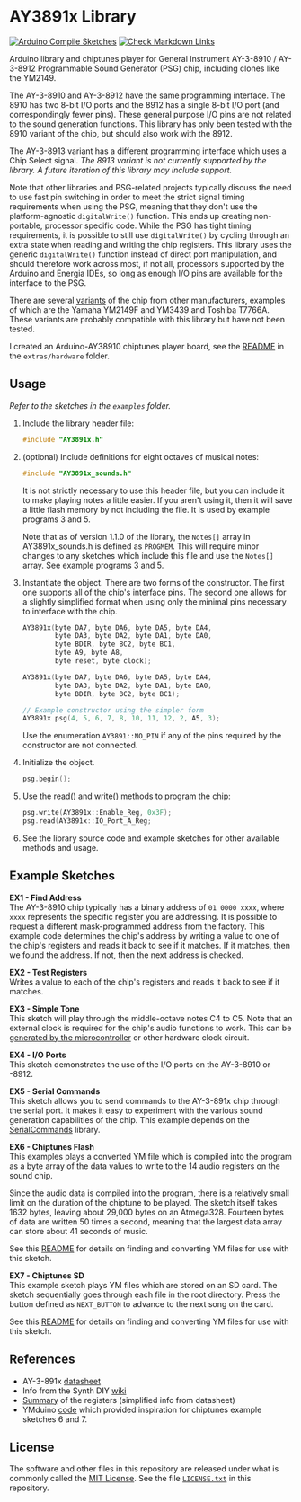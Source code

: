 # AY3891x Library

[![Arduino Compile Sketches](https://github.com/Andy4495/AY3891x/actions/workflows/arduino-compile-sketches.yml/badge.svg)](https://github.com/Andy4495/AY3891x/actions/workflows/arduino-compile-sketches.yml)
[![Check Markdown Links](https://github.com/Andy4495/AY3891x/actions/workflows/CheckMarkdownLinks.yml/badge.svg)](https://github.com/Andy4495/AY3891x/actions/workflows/CheckMarkdownLinks.yml)

Arduino library and chiptunes player for General Instrument AY-3-8910 / AY-3-8912 Programmable Sound Generator (PSG) chip, including clones like the YM2149.

The AY-3-8910 and AY-3-8912 have the same programming interface. The 8910 has two 8-bit I/O ports and the 8912 has a single 8-bit I/O port (and correspondingly fewer pins). These general purpose I/O pins are not related to the sound generation functions. This library has only been tested with the 8910 variant of the chip, but should also work with the 8912.

The AY-3-8913 variant has a different programming interface which uses a Chip Select signal. *The 8913 variant is not currently supported by the library. A future iteration of this library may include support.*

Note that other libraries and PSG-related projects typically discuss the need to use fast pin switching in order to meet the strict signal timing requirements when using the PSG, meaning that they don't use the platform-agnostic `digitalWrite()` function.  This ends up creating non-portable, processor specific code. While the PSG has tight timing requirements, it is possible to still use `digitalWrite()` by cycling through an extra state when reading and writing the chip registers. This library uses the generic `digitalWrite()` function instead of direct port manipulation, and should therefore work across most, if not all, processors supported by the Arduino and Energia IDEs, so long as enough I/O pins are available for the interface to the PSG.

There are several [variants][3] of the chip from other manufacturers, examples of which are the Yamaha YM2149F and YM3439 and Toshiba T7766A. These variants are probably compatible with this library but have not been tested.

I created an Arduino-AY38910 chiptunes player board, see the [README][9] in the `extras/hardware` folder.

## Usage

*Refer to the sketches in the `examples` folder.*

1. Include the library header file:  

    ```C++
    #include "AY3891x.h"
    ```

2. (optional) Include definitions for eight octaves of musical notes:

    ```C++
    #include "AY3891x_sounds.h" 
    ```

    It is not strictly necessary to use this header file, but you can include it to make playing notes a little easier. If you aren't using it, then it will save a little flash memory by not including the file. It is used by example programs 3 and 5.

    Note that as of version 1.1.0 of the library, the `Notes[]` array in AY3891x_sounds.h is defined as `PROGMEM`. This will require minor changes to any sketches which include this file and use the `Notes[]` array. See example programs 3 and 5.

3. Instantiate the object. There are two forms of the constructor. The first one supports all of the chip's interface pins. The second one allows for a slightly simplified format when using only the minimal pins necessary to interface with the chip.

    ```C++
    AY3891x(byte DA7, byte DA6, byte DA5, byte DA4, 
            byte DA3, byte DA2, byte DA1, byte DA0,
            byte BDIR, byte BC2, byte BC1,
            byte A9, byte A8,
            byte reset, byte clock);
    ```

    ```C++
    AY3891x(byte DA7, byte DA6, byte DA5, byte DA4, 
            byte DA3, byte DA2, byte DA1, byte DA0,
            byte BDIR, byte BC2, byte BC1);
    ```

    ```C++
    // Example constructor using the simpler form
    AY3891x psg(4, 5, 6, 7, 8, 10, 11, 12, 2, A5, 3);
    ```

    Use the enumeration `AY3891::NO_PIN` if any of the pins required by the constructor are not connected.

4. Initialize the object.

    ```C++
    psg.begin();
    ```

5. Use the read() and write() methods to program the chip:

    ```C++
    psg.write(AY3891x::Enable_Reg, 0x3F);  
    psg.read(AY3891x::IO_Port_A_Reg;
    ```

6. See the library source code and example sketches for other available methods and usage.

## Example Sketches

**EX1 - Find Address**  
The AY-3-8910 chip typically has a binary address of `01 0000 xxxx`,
where `xxxx` represents the specific register you are addressing.
It is possible to request a different mask-programmed address from the factory.
This example code determines the chip's address by writing a value
to one of the chip's registers and reads it back to see if it matches.
If it matches, then we found the address. If not, then the next address
is checked.

**EX2 - Test Registers**  
Writes a value to each of the chip's registers and reads it back to see if it matches.

**EX3 - Simple Tone**  
This sketch will play through the middle-octave notes C4 to C5.
Note that an external clock is required for the chip's audio functions to work. This can be [generated by the microcontroller][2] or other hardware clock circuit.

**EX4 - I/O Ports**  
This sketch demonstrates the use of the I/O ports on the AY-3-8910 or -8912.

**EX5 - Serial Commands**  
This sketch allows you to send commands to the AY-3-891x chip through the serial port. It makes it easy to experiment with the various sound generation capabilities of the chip. This example depends on the [SerialCommands][10] library.

**EX6 - Chiptunes Flash**  
This examples plays a converted YM file which is compiled into the program as a byte array of the data values to write to the 14 audio
registers on the sound chip.

Since the audio data is compiled into the program, there is a relatively small limit on the duration of the chiptune to be played. The sketch itself takes 1632 bytes, leaving about 29,000 bytes on an Atmega328. Fourteen bytes of data are written 50 times a second, meaning that the largest data array can store about 41 seconds of music.

See this [README][6] for details on finding and converting YM files for use with this sketch.

**EX7 - Chiptunes SD**  
This example sketch plays YM files which are stored on an SD card. The sketch sequentially goes through each file in the root directory. Press the button defined as `NEXT_BUTTON` to advance to the next song on the card.

See this [README][6] for details on finding and converting YM files for use with this sketch.

## References

+ AY-3-891x [datasheet][1]
+ Info from the Synth DIY [wiki][4]
+ [Summary][5] of the registers (simplified info from datasheet)
+ YMduino [code][8] which provided inspiration for chiptunes example sketches 6 and 7.

## License

The software and other files in this repository are released under what is commonly called the [MIT License][100]. See the file [`LICENSE.txt`][101] in this repository.

[1]: http://map.grauw.nl/resources/sound/generalinstrument_ay-3-8910.pdf
[2]: https://www.instructables.com/Arduino-MIDI-Chiptune-Synthesizer/
[3]: https://en.wikipedia.org/wiki/General_Instrument_AY-3-8910#Variants
[4]: https://sdiy.info/wiki/General_Instrument_AY-3-8910
[5]: ./Register-Summary.md
[6]: ./extras/tools/README.md
[8]: https://github.com/eqy/ymduino
[9]: ./extras/hardware/README.md
[10]: https://github.com/ppedro74/Arduino-SerialCommands
[100]: https://choosealicense.com/licenses/mit/
[101]: ./LICENSE.txt
[200]: https://github.com/Andy4495/AY3891x

[//]: # (Dead link from older version of README: ymduino project page https://homes.cs.washington.edu/~eqy/ymduino.html)
